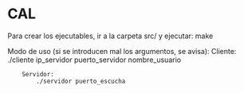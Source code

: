 # CAL

Para crear los ejecutables, ir a la carpeta src/ y ejecutar:
		make

Modo de uso (si se introducen mal los argumentos, se avisa):
		Cliente:
			./cliente ip_servidor puerto_servidor nombre_usuario
		
		Servidor:
			./servidor puerto_escucha
